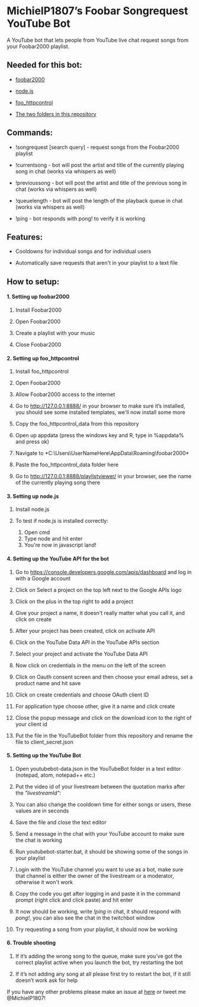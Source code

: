 ﻿# MichielP1807’s Foobar Songrequest YouTube Bot
A YouTube bot that lets people from YouTube live chat request songs from your Foobar2000 playlist.

## Needed for this bot:

* [foobar2000](http://www.foobar2000.org/download "Download foobar2000")

* [node.js](https://nodejs.org/ "Download node.js")
  
* [foo_httpcontrol](https://www.dropbox.com/s/uglqfqwbtzl7xio/foobarCon_0.97.28-fc.exe?dl=1 "Download foo_httpcontrol")
  
* [The two folders in this repository](https://github.com/MichielP1807/FoobarSongrequestYouTubeBot/archive/master.zip "Download this repository")

## Commands:

* !songrequest [search query] - request songs from the Foobar2000 playlist

* !currentsong - bot will post the artist and title of the currently playing song in chat (works via whispers as well)

* !previoussong - bot will post the artist and title of the previous song in chat (works via whispers as well)

* !queuelength - bot will post the length of the playback queue in chat (works via whispers as well)

* !ping - bot responds with pong! to verify it is working

## Features:

* Cooldowns for individual songs and for individual users

* Automatically save requests that aren't in your playlist to a text file

## How to setup: 

####  1. Setting up foobar2000
  
1.	Install Foobar2000
  
2.	Open Foobar2000
  
3.	Create a playlist with your music
  
4.	Close Foobar2000
  
####  2. Setting up foo_httpcontrol
  
1.	Install foo_httpcontrol
  
2.	Open Foobar2000
  
3.	Allow Foobar2000 access to the internet
  
4.	Go to http://127.0.0.1:8888/ in your browser to make sure it’s installed, you should see some installed templates, we'll now install some more
 
5.  Copy the foo_httpcontrol_data from this repository
  
6.	Open up appdata (press the windows key and R, type in %appdata% and press ok)
  
7.	Navigate to *C:\Users\UserNameHere\AppData\Roaming\foobar2000\*

8.  Paste the foo_httpcontrol_data folder here
  
9.	Go to http://127.0.0.1:8888/playlistviewer/ in your browser, see the name of the currently playing song there
  
####  3. Setting up node.js
  
1.	Install node.js
  
2.	To test if node.js is installed correctly:
    1. Open cmd
    2. Type node and hit enter
    3. You're now in javascript land!
  
####  4. Setting up the YouTube API for the bot
  
1.	Go to https://console.developers.google.com/apis/dashboard and log in with a Google account
  
2.	Click on Select a project on the top left next to the Google APIs logo
  
3.	Click on the plus in the top right to add a project
  
4.	Give your project a name, it doesn't really matter what you call it, and click on create
  
5.	After your project has been created, click on activate API
  
6.	Click on the YouTube Data API in the YouTube APIs section
  
7.	Select your project and activate the YouTube Data API
 
8.	Now click on credentials in the menu on the left of the screen
  
9.	Click on Oauth consent screen and then choose your email adress, set a product name and hit save
  
10.	Click on create credentials and choose OAuth client ID
  
11.	For application type choose other, give it a name and click create
  
12.	Close the popup message and click on the download icon to the right of your client id

13.	Put the file in the YouTubeBot folder from this repository and rename the file to client_secret.json
  
####  5. Setting up the YouTube Bot
  
1.	Open youtubebot-data.json in the YouTubeBot folder in a text editor (notepad, atom, notepad++ etc.)
  
2.	Put the video id of your livestream between the quotation marks after the *"livestreamId":*

3.	You can also change the cooldown time for either songs or users, these values are in seconds

4.	Save the file and close the text editor
  
5.	Send a message in the chat with your YouTube account to make sure the chat is working
  
6.	Run youtubebot-starter.bat, it should be showing some of the songs in your playlist
  
7.	Login with the YouTube channel you want to use as a bot, make sure that channel is either the owner of the livestream or a moderator, otherwise it won't work
  
8.	Copy the code you get after logging in and paste it in the command prompt (right click and click paste) and hit enter
  
7.	It now should be working, write *!ping* in chat, it should respond with *pong!*, you can also see the chat in the twitchbot window

8.	Try requesting a song from your playlist, it should now be working
  
####  6. Trouble shooting
  
1.	If it’s adding the wrong song to the queue, make sure you’ve got the correct playlist active when you launch the bot, try restarting the bot
  
2.	If it’s not adding any song at all please first try to restart the bot, if it still doesn’t work ask for help

If you have any other problems please make an issue at [here](https://github.com/MichielP1807/FoobarSongrequestYouTubeBot/issues/new "New GitHub Issue") or tweet me @MichielP1807!
